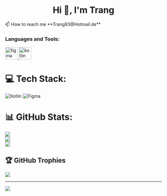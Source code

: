 <h1 align="center">Hi 👋, I'm Trang</h1>
 📫 How to reach me **Trang93@Hotmail.de**

<h3 align="left">Languages and Tools:</h3>
<p align="left"> <a href="https://www.figma.com/" target="_blank" rel="noreferrer"> <img src="https://www.vectorlogo.zone/logos/figma/figma-icon.svg" alt="figma" width="40" height="40"/> </a> <a href="https://kotlinlang.org" target="_blank" rel="noreferrer"> <img src="https://www.vectorlogo.zone/logos/kotlinlang/kotlinlang-icon.svg" alt="kotlin" width="40" height="40"/> </a> </p>



# 💻 Tech Stack:
![Kotlin](https://img.shields.io/badge/kotlin-%230095D5.svg?style=for-the-badge&logo=kotlin&logoColor=white) 	![Figma](https://img.shields.io/badge/figma-%23F24E1E.svg?style=for-the-badge&logo=figma&logoColor=white)
# 📊 GitHub Stats:
![](https://github-readme-stats.vercel.app/api?username=ThienTrangDo&theme=dark&hide_border=false&include_all_commits=false&count_private=false)<br/>
![](https://github-readme-streak-stats.herokuapp.com/?user=ThienTrangDo&theme=dark&hide_border=false)<br/>
![](https://github-readme-stats.vercel.app/api/top-langs/?username=ThienTrangDo&theme=dark&hide_border=false&include_all_commits=false&count_private=false&layout=compact)

## 🏆 GitHub Trophies
![](https://github-profile-trophy.vercel.app/?username=ThienTrangDo&theme=radical&no-frame=false&no-bg=true&margin-w=4)

---
[![](https://visitcount.itsvg.in/api?id=ThienTrangDo&icon=0&color=0)](https://visitcount.itsvg.in)

<!-- Proudly created with GPRM ( https://gprm.itsvg.in ) -->

